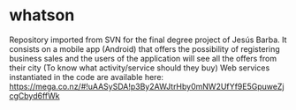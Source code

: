 # whatson
Repository imported from SVN for the final degree project of Jesús Barba. It consists on a mobile app (Android) that offers the possibility of registering business sales and the users of the application will see all the offers from their city (To know what activity/service should they buy)
Web services instantiated in the code are available here: https://mega.co.nz/#!uAASySDA!p3By2AWJtrHby0mNW2UfYf9E5GpuweZjcgCbyd6ffWk
